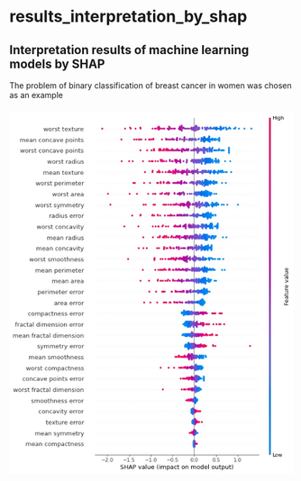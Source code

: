 # results_interpretation_by_shap
## Interpretation results of machine learning models by SHAP
The problem of binary classification of breast cancer in women was chosen as an example

### ![Screenshot](summary_plot.jpeg)

